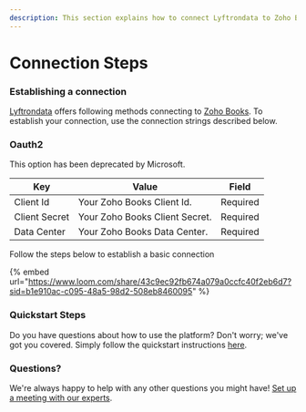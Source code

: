 ```yaml
---
description: This section explains how to connect Lyftrondata to Zoho Books.
---
```


# Connection Steps

### Establishing a connection

[Lyftrondata](https://www.lyftrondata.com) offers following methods connecting to [Zoho Books](https://www.lyftrondata.com/integration/finance-analytics/zohobooks/). To establish your connection, use the connection strings described below.

### Oauth2

This option has been deprecated by Microsoft.

| Key           | Value                          | Field    |
| ------------- | ------------------------------ | -------- |
| Client Id     | Your Zoho Books Client Id.     | Required |
| Client Secret | Your Zoho Books Client Secret. | Required |
| Data Center   | Your Zoho Books Data Center.   | Required |

Follow the steps below to establish a basic connection

{% embed url="https://www.loom.com/share/43c9ec92fb674a079a0ccfc40f2eb6d7?sid=b1e910ac-c095-48a5-98d2-508eb8460095" %}

### Quickstart Steps

Do you have questions about how to use the platform? Don't worry; we've got you covered. Simply follow the quickstart instructions [here](./).

### Questions? <a href="#questions" id="questions"></a>

We're always happy to help with any other questions you might have! [Set up a meeting with our experts](https://www.lyftrondata.com/book-a-meeting/).
